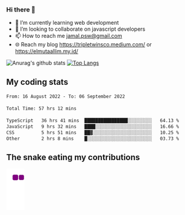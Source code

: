 ### Hi there 👋

<!--
**padepokanpenguin/padepokanpenguin** is a ✨ _special_ ✨ repository because its `README.md` (this file) appears on your GitHub profile.
-->

- 🌱 I’m currently learning  web development
- 👯 I’m looking to collaborate on javascript developers
- 📫 How to reach me jamal.psw@gmail.com
- 🌐 Reach my blog https://tripletwinsco.medium.com/ or https://elmutaallim.my.id/

![Anurag's github stats](https://github-readme-stats.vercel.app/api?username=padepokanpenguin&count_private=true&disable_animations=false&show_icons=true&theme=default)
[![Top Langs](https://github-readme-stats.vercel.app/api/top-langs/?username=padepokanpenguin&theme=default&layout=compact)](https://github.com/padepokanpenguin)

## My coding stats

<!--START_SECTION:waka-->

```text
From: 16 August 2022 - To: 06 September 2022

Total Time: 57 hrs 12 mins

TypeScript   36 hrs 41 mins  ████████████████░░░░░░░░░   64.13 %
JavaScript   9 hrs 32 mins   ████░░░░░░░░░░░░░░░░░░░░░   16.66 %
CSS          5 hrs 51 mins   ██▓░░░░░░░░░░░░░░░░░░░░░░   10.25 %
Other        2 hrs 8 mins    █░░░░░░░░░░░░░░░░░░░░░░░░   03.73 %
```

<!--END_SECTION:waka-->


## The snake eating my contributions
![snake gif](https://github.com/padepokanpenguin/padepokanpenguin/blob/output/github-contribution-grid-snake.gif)
